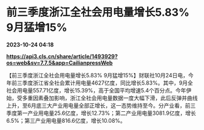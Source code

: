 # 前三季度浙江全社会用电量增长5.83% 9月猛增15%

**2023-10-24 04:18**

**https://api3.cls.cn/share/article/1493929?os=web&sv=7.7.5&app=CailianpressWeb**

【前三季度浙江全社会用电量增长5.83% 9月猛增15%】财联社10月24日电，今年前三季度浙江省全社会累计用电量4627亿度，同比增长5.83%。其中，9月全社会用电量557.71亿度，增长15.39%，高于全国平均增速5.4个百分点。今年伊始，受多重因素叠加影响，浙江全社会用电量数据一度大幅下滑，此后反弹并曲线上升，至6月底三大产业用电量全部正增长，这一态势维持至今。分产业看，前三季度第一产业用电量25.6亿度，增长12.73%；第二产业用电量3081.9亿度，增长6.5%；第三产业用电量816.6亿度，增长10.08%。